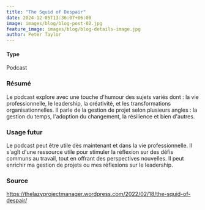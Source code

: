 ```yaml
---
title: "The Squid of Despair"
date: 2024-12-05T13:36:07+06:00
image: images/blog/blog-post-02.jpg
feature_image: images/blog/blog-details-image.jpg
author: Peter Taylor
---
```

#### Type

Podcast

### Résumé

Le podcast explore avec une touche d'humour des sujets variés dont : la vie professionnelle, le leadership, la créativité, et les transformations organisationnelles. Il parle de la gestion de projet selon plusieurs angles : la gestion du temps, l'adoption du changement, la résilience et bien d'autres.

### Usage futur

Le podcast peut être utile dès maintenant et dans la vie professionnelle. Il s'agît d'une ressource utile pour stimuler la réflexion sur des défis communs au travail, tout en offrant des perspectives nouvelles. Il peut enrichir ma gestion de projets ou mes réflexions sur le leadership.

### Source

https://thelazyprojectmanager.wordpress.com/2022/02/18/the-squid-of-despair/


